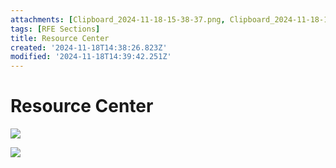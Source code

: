 ```yaml
---
attachments: [Clipboard_2024-11-18-15-38-37.png, Clipboard_2024-11-18-15-39-42.png]
tags: [RFE Sections]
title: Resource Center
created: '2024-11-18T14:38:26.823Z'
modified: '2024-11-18T14:39:42.251Z'
---
```


# Resource Center
![](@attachment/Clipboard_2024-11-18-15-38-37.png)

![](@attachment/Clipboard_2024-11-18-15-39-42.png)
